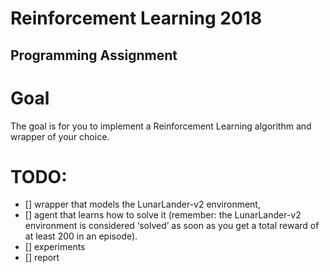 # Reinforcement Learning 2018
## Programming Assignment

# Goal
The goal is for you to implement a Reinforcement Learning algorithm and wrapper of your choice.

# TODO: 
- [] wrapper that models the LunarLander-v2 environment, 
- [] agent that learns how to solve it (remember: the LunarLander-v2 environment is considered ‘solved’ as soon as you get a total reward of at least 200 in an episode).
- [] experiments
- [] report


